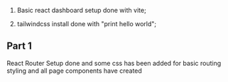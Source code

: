 1. Basic react dashboard setup done with vite;

2. tailwindcss install done with "print hello world";

## Part 1

React Router Setup done and some css has been added for basic routing styling and all page components have created
